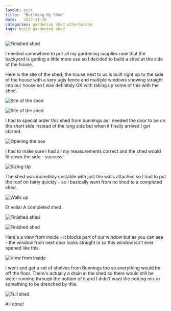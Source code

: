 ```yaml
---
layout: post
title:  "Building My Shed"
date:   2017-11-25
categories: gardening shed otherGarden
tags: build gardening shed
---
```


![Finished shed](/images/shed/06_finished.jpg)

I needed somewhere to put all my gardening supplies now that the backyard is getting a little more use so I decided to build a shed at the side of the house.

<!--more-->

Here is the site of the shed; the house next to us is built right up to the side of the house with a very ugly fence and multiple windows showing straight into our house so I was definitely OK with taking up some of this with the shed.

![Site of the shed](/images/shed/01_shed_site.jpg)

![Site of the shed](/images/shed/02_shed_site.jpg)

I had to special order this shed from bunnings as I needed the door to be on the short side instead of the long side but when it finally arrived I got started.

![Opening the box](/images/shed/03_open_box.jpg)

I had to make sure I had all my measurements correct and the shed would fit down the side - success!

![Sizing Up](/images/shed/04_sizing_up.jpg)

The shed was incredibly unstable with just the walls attached so I had to put the roof on fairly quickly - so I basically went from no shed to a completed shed.

![Walls up](/images/shed/05_walls.jpg)

Et voila! A completed shed.

![Finished shed](/images/shed/06_finished.jpg)

![Finished shed](/images/shed/07_finished.jpg)

Here's a view from inside - it blocks part of our window but as you can see - the window from next door looks straight in so this window isn't ever opened like this.

![View from inside](/images/shed/08_inside_view.jpg)

I went and got a set of shelves from Bunnings too so everything would be off the floor. There's actually a drain _in_ the shed so there would still be water running through the bottom of it and I didn't want the potting mix or something to be drenched by this.

![Full shed](/images/shed/09_full_shed.jpg)

All done!